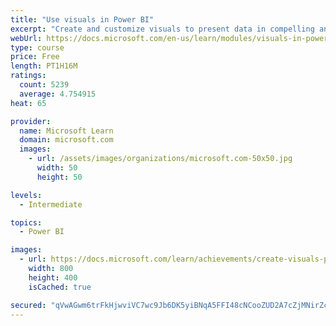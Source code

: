```yaml
---
title: "Use visuals in Power BI"
excerpt: "Create and customize visuals to present data in compelling and insightful ways."
webUrl: https://docs.microsoft.com/en-us/learn/modules/visuals-in-power-bi/
type: course
price: Free
length: PT1H16M
ratings:
  count: 5239
  average: 4.754915
heat: 65

provider:
  name: Microsoft Learn
  domain: microsoft.com
  images:
    - url: /assets/images/organizations/microsoft.com-50x50.jpg
      width: 50
      height: 50

levels:
  - Intermediate

topics:
  - Power BI

images:
  - url: https://docs.microsoft.com/learn/achievements/create-visuals-power-bi-desktop-social.png
    width: 800
    height: 400
    isCached: true

secured: "qVwAGwm6trFkHjwviVC7wc9Jb6DK5yiBNqA5FFI48cNCooZUD2A7cZjMNirZcq3tbQ/6VnSiqatSxdsM4ddqtIu4pcGwPkfl68aqPIh1DUME1XNSDUqd4OZK7z/n3hMsZ9LqZhXAC1FaQrRn+igWZSo25cfOe52B1X8TGd/LJEcY+Qu/NOLKjDtXSPvkEKCGsrOUXvssvfGb8sqDSWQ+aWkHr95Z2fTOb1fpGI8XP0nl3WzaNIY+1sutTR+19nKn+MUb11ohV9XW4Hgs2QbQAnzxC/cq+5sqM4GPgPTkROQ4IGRfYLhDPHFY04+6VSpnrKMm7ny27frn0FVe6XLRTCtyv0sLMcNlMYZdtrFH92jouwJa9SD62Ur3O30BI4QktxS/PGLNwitR53OuPkkfR38FNB8MQSx74aKxPmVKFb4=;fbZnfWhi/ESofbO+5OcbKQ=="
---
```


